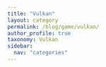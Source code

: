```yaml
---
title: "Vulkan"
layout: category
permalink: /blog/game/vulkan/
author_profile: true
taxonomy: Vulkan
sidebar:
  nav: "categories"
---
```

